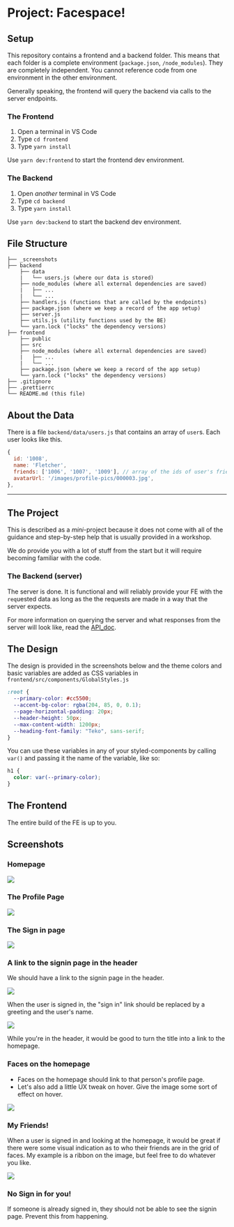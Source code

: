 # Project: Facespace!

## Setup

This repository contains a frontend and a backend folder. This means that each folder is a complete environment (`package.json`, `/node_modules`). They are completely independent. You cannot reference code from one environment in the other environment.

Generally speaking, the frontend will query the backend via calls to the server endpoints.

### The Frontend

1. Open a terminal in VS Code
2. Type `cd frontend`
3. Type `yarn install`

Use `yarn dev:frontend` to start the frontend dev environment.

### The Backend

1. Open _another_ terminal in VS Code
2. Type `cd backend`
3. Type `yarn install`

Use `yarn dev:backend` to start the backend dev environment.

## File Structure

```
├── _screenshots
├── backend
    ├── data
    |   └── users.js (where our data is stored)
    ├── node_modules (where all external dependencies are saved)
    |   ├── ...
    |   └── ...
    ├── handlers.js (functions that are called by the endpoints)
    ├── package.json (where we keep a record of the app setup)
    ├── server.js
    ├── utils.js (utility functions used by the BE)
    └── yarn.lock ("locks" the dependency versions)
├── frontend
    ├── public
    ├── src
    ├── node_modules (where all external dependencies are saved)
    |   ├── ...
    |   └── ...
    ├── package.json (where we keep a record of the app setup)
    └── yarn.lock ("locks" the dependency versions)
├── .gitignore
├── .prettierrc
└── README.md (this file)
```

## About the Data

There is a file `backend/data/users.js` that contains an array of `user`s. Each user looks like this.

```js
{
  id: '1008',
  name: 'Fletcher',
  friends: ['1006', '1007', '1009'], // array of the ids of user's friends
  avatarUrl: '/images/profile-pics/000003.jpg',
},
```

---

## The Project

This is described as a _mini_-project because it does not come with all of the guidance and step-by-step help that is usually provided in a workshop.

We do provide you with a lot of stuff from the start but it will require becoming familiar with the code.

### The Backend (server)

The server is done. It is functional and will reliably provide your FE with the `req`uested data as long as the the requests are made in a way that the server expects.

For more information on querying the server and what responses from the server will look like, read the [API_doc](backend/API_doc.md).

## The Design

The design is provided in the screenshots below and the theme colors and basic variables are added as CSS variables in `frontend/src/components/GlobalStyles.js`

```css
:root {
  --primary-color: #cc5500;
  --accent-bg-color: rgba(204, 85, 0, 0.1);
  --page-horizontal-padding: 20px;
  --header-height: 50px;
  --max-content-width: 1200px;
  --heading-font-family: "Teko", sans-serif;
}
```

You can use these variables in any of your styled-components by calling `var()` and passing it the name of the variable, like so:

```css
h1 {
  color: var(--primary-color);
}
```

## The Frontend

The entire build of the FE is up to you. 

## Screenshots

### Homepage

<img src="./_screenshots/homepage_3.png" />

### The Profile Page

<img src="./_screenshots/profile_3.png" />

### The Sign in page

<img src="./_screenshots/signin_2.png" />

### A link to the signin page in the header

We should have a link to the signin page in the header.

<img src="./_screenshots/signin_button.png" />

When the user is signed in, the "sign in" link should be replaced by a greeting and the user's name.

<img src="./_screenshots/signin_signedin.png" />

While you're in the header, it would be good to turn the title into a link to the homepage.

### Faces on the homepage

- Faces on the homepage should link to that person's profile page.
- Let's also add a little UX tweak on hover. Give the image some sort of effect on hover.

<img src="./_screenshots/home-links.gif" />

### My Friends!

When a user is signed in and looking at the homepage, it would be great if there were some visual indication as to who their friends are in the grid of faces. My example is a ribbon on the image, but feel free to do whatever you like.

<img src="./_screenshots/homepage_4.png" />

### No Sign in for you!

If someone is already signed in, they should not be able to see the signin page. Prevent this from happening.
